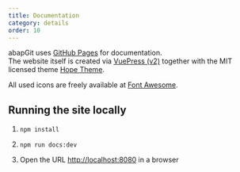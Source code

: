 ```yaml
---
title: Documentation
category: details
order: 10
---
```


abapGit uses [GitHub Pages](https://help.github.com/articles/what-is-github-pages/) for documentation.  
The website itself is created via [VuePress (v2)](https://v2.vuepress.vuejs.org/) together with the MIT licensed theme [Hope Theme](https://theme-hope.vuejs.press/).

All used icons are freely available at [Font Awesome](https://fontawesome.com/).

## Running the site locally

1. `npm install`

2. `npm run docs:dev`

3. Open the URL <http://localhost:8080> in a browser
